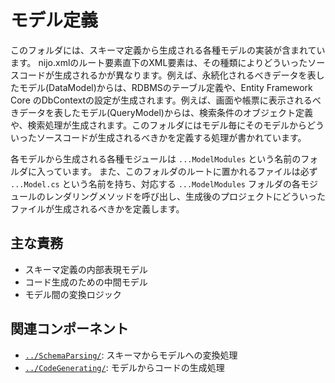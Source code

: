 # モデル定義
このフォルダには、スキーマ定義から生成される各種モデルの実装が含まれています。
nijo.xmlのルート要素直下のXML要素は、その種類によりどういったソースコードが生成されるかが異なります。例えば、永続化されるべきデータを表したモデル(DataModel)からは、RDBMSのテーブル定義や、Entity Framework Core のDbContextの設定が生成されます。例えば、画面や帳票に表示されるべきデータを表したモデル(QueryModel)からは、検索条件のオブジェクト定義や、検索処理が生成されます。このフォルダにはモデル毎にそのモデルからどういったソースコードが生成されるべきかを定義する処理が書かれています。

各モデルから生成される各種モジュールは `...ModelModules` という名前のフォルダに入っています。
また、このフォルダのルートに置かれるファイルは必ず `...Model.cs` という名前を持ち、対応する `...ModelModules` フォルダの各モジュールのレンダリングメソッドを呼び出し、生成後のプロジェクトにどういったファイルが生成されるべきかを定義します。

## 主な責務
- スキーマ定義の内部表現モデル
- コード生成のための中間モデル
- モデル間の変換ロジック

## 関連コンポーネント
- [`../SchemaParsing/`](../SchemaParsing/): スキーマからモデルへの変換処理
- [`../CodeGenerating/`](../CodeGenerating/): モデルからコードの生成処理

